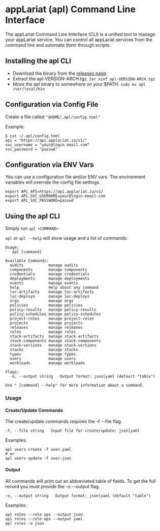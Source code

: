# appLariat (apl) Command Line Interface

The appLariat Command Line Interface (CLI) is a unified tool to manage your appLariat service. You can control all appLariat services from the command line and automate them through scripts.


## Installing the apl CLI

* Download the binary from the [releases page](https://github.com/applariat/go-apl/releases).
* Extract the apl-VERSION-ARCH.tgz. `tar xzvf apl-VERSION-ARCH.tgz`
* Move the apl binary to somewhere on your $PATH. `sudo mv apl /usr/local/bin`


## Configuration via Config File

Create a file called `"$HOME/.apl/config.toml"`

Example:
```
$ cat ~/.apl/config.toml 
api = "https://api.applariat.io/v1/"
svc_username = "your@login-email.com"
svc_password = "passwd"
```


## Configuration via ENV Vars

You can use a configuration file and/or ENV vars. The environment variables will override the config file settings.

```
export APL_API=https://api.applariat.io/v1/
export APL_SVC_USERNAME=your@login-email.com
export APL_SVC_PASSWORD=passwd
```


## Using the apl CLI

Simply run `apl <COMMAND>`

`apl` or `apl --help` will show usage and a list of commands:
```
Usage:
   apl [command]

Available Commands:
  audits           manage audits
  components       manage components
  credentials      manage credentials
  deployments      manage deployments
  events           manage events
  help             Help about any command
  loc-artifacts    manage loc-artifacts
  loc-deploys      manage loc-deploys
  orgs             manage orgs
  policies         manage policies
  policy-results   manage policy-results
  policy-schedules manage policy-schedules
  project-roles    manage project-roles
  projects         manage projects
  releases         manage releases
  roles            manage roles
  stack-artifacts  manage stack-artifacts
  stack-components manage stack-components
  stack-versions   manage stack-versions
  stacks           manage stacks
  types            manage types
  users            manage users
  workloads        manage workloads

Flags:
  -o, --output string   Output format: json|yaml (default "table")

Use " [command] --help" for more information about a command.
```

### Usage

#### Create/Update Commands

The create/update commands requires the -f --file flag. 

`-f, --file string   Input file for create/update: json|yaml`

Examples:

```
apl users create -f user.yaml
# or
apl users update -f user.json
```

#### Output

All commands will print out an abbreviated table of fields. To get the full record you must provide the -o --output flag.

`-o, --output string   Output format: json|yaml (default "table")`

Examples:
```
apl roles --role ops --output json
apl roles --role ops --output yaml
apl roles -o json
```
